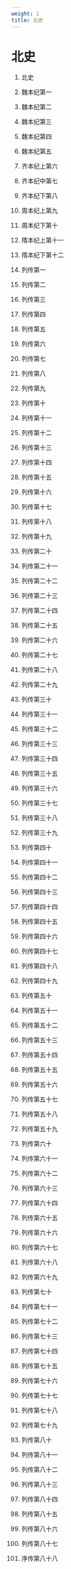 ```yaml
---
weight: 1
title: 北史
---
```


# 北史

1. <span id="北史-1"></span>
北史

2. <span id="北史-2"></span>
魏本纪第一

3. <span id="北史-3"></span>
魏本纪第二

4. <span id="北史-4"></span>
魏本纪第三

5. <span id="北史-5"></span>
魏本纪第四

6. <span id="北史-6"></span>
魏本纪第五

7. <span id="北史-7"></span>
齐本纪上第六

8. <span id="北史-8"></span>
齐本纪中第七

9. <span id="北史-9"></span>
齐本纪下第八

10. <span id="北史-10"></span>
周本纪上第九

11. <span id="北史-11"></span>
周本纪下第十

12. <span id="北史-12"></span>
隋本纪上第十一

13. <span id="北史-13"></span>
隋本纪下第十二

14. <span id="北史-14"></span>
列传第一

15. <span id="北史-15"></span>
列传第二

16. <span id="北史-16"></span>
列传第三

17. <span id="北史-17"></span>
列传第四

18. <span id="北史-18"></span>
列传第五

19. <span id="北史-19"></span>
列传第六

20. <span id="北史-20"></span>
列传第七

21. <span id="北史-21"></span>
列传第八

22. <span id="北史-22"></span>
列传第九

23. <span id="北史-23"></span>
列传第十

24. <span id="北史-24"></span>
列传第十一

25. <span id="北史-25"></span>
列传第十二

26. <span id="北史-26"></span>
列传第十三

27. <span id="北史-27"></span>
列传第十四

28. <span id="北史-28"></span>
列传第十五

29. <span id="北史-29"></span>
列传第十六

30. <span id="北史-30"></span>
列传第十七

31. <span id="北史-31"></span>
列传第十八

32. <span id="北史-32"></span>
列传第十九

33. <span id="北史-33"></span>
列传第二十

34. <span id="北史-34"></span>
列传第二十一

35. <span id="北史-35"></span>
列传第二十二

36. <span id="北史-36"></span>
列传第二十三

37. <span id="北史-37"></span>
列传第二十四

38. <span id="北史-38"></span>
列传第二十五

39. <span id="北史-39"></span>
列传第二十六

40. <span id="北史-40"></span>
列传第二十七

41. <span id="北史-41"></span>
列传第二十八

42. <span id="北史-42"></span>
列传第二十九

43. <span id="北史-43"></span>
列传第三十

44. <span id="北史-44"></span>
列传第三十一

45. <span id="北史-45"></span>
列传第三十二

46. <span id="北史-46"></span>
列传第三十三

47. <span id="北史-47"></span>
列传第三十四

48. <span id="北史-48"></span>
列传第三十五

49. <span id="北史-49"></span>
列传第三十六

50. <span id="北史-50"></span>
列传第三十七

51. <span id="北史-51"></span>
列传第三十八

52. <span id="北史-52"></span>
列传第三十九

53. <span id="北史-53"></span>
列传第四十

54. <span id="北史-54"></span>
列传第四十一

55. <span id="北史-55"></span>
列传第四十二

56. <span id="北史-56"></span>
列传第四十三

57. <span id="北史-57"></span>
列传第四十四

58. <span id="北史-58"></span>
列传第四十五

59. <span id="北史-59"></span>
列传第四十六

60. <span id="北史-60"></span>
列传第四十七

61. <span id="北史-61"></span>
列传第四十八

62. <span id="北史-62"></span>
列传第四十九

63. <span id="北史-63"></span>
列传第五十

64. <span id="北史-64"></span>
列传第五十一

65. <span id="北史-65"></span>
列传第五十二

66. <span id="北史-66"></span>
列传第五十三

67. <span id="北史-67"></span>
列传第五十四

68. <span id="北史-68"></span>
列传第五十五

69. <span id="北史-69"></span>
列传第五十六

70. <span id="北史-70"></span>
列传第五十七

71. <span id="北史-71"></span>
列传第五十八

72. <span id="北史-72"></span>
列传第五十九

73. <span id="北史-73"></span>
列传第六十

74. <span id="北史-74"></span>
列传第六十一

75. <span id="北史-75"></span>
列传第六十二

76. <span id="北史-76"></span>
列传第六十三

77. <span id="北史-77"></span>
列传第六十四

78. <span id="北史-78"></span>
列传第六十五

79. <span id="北史-79"></span>
列传第六十六

80. <span id="北史-80"></span>
列传第六十七

81. <span id="北史-81"></span>
列传第六十八

82. <span id="北史-82"></span>
列传第六十九

83. <span id="北史-83"></span>
列传第七十

84. <span id="北史-84"></span>
列传第七十一

85. <span id="北史-85"></span>
列传第七十二

86. <span id="北史-86"></span>
列传第七十三

87. <span id="北史-87"></span>
列传第七十四

88. <span id="北史-88"></span>
列传第七十五

89. <span id="北史-89"></span>
列传第七十六

90. <span id="北史-90"></span>
列传第七十七

91. <span id="北史-91"></span>
列传第七十八

92. <span id="北史-92"></span>
列传第七十九

93. <span id="北史-93"></span>
列传第八十

94. <span id="北史-94"></span>
列传第八十一

95. <span id="北史-95"></span>
列传第八十二

96. <span id="北史-96"></span>
列传第八十三

97. <span id="北史-97"></span>
列传第八十四

98. <span id="北史-98"></span>
列传第八十五

99. <span id="北史-99"></span>
列传第八十六

100. <span id="北史-100"></span>
列传第八十七

101. <span id="北史-101"></span>
序传第八十八
